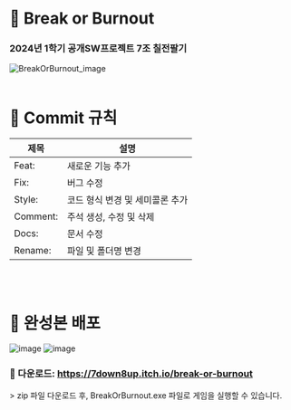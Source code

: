 # 👾 Break or Burnout
### 2024년 1학기 공개SW프로젝트 7조 칠전팔기
![BreakOrBurnout_image](https://github.com/CSID-DGU/2024-1-OSSP1-7down8up-7/assets/107466954/d00cdde6-3eb1-46a6-a7bb-ac20ce67c94e)
<br/><br/>

# 👾 Commit 규칙
|제목|설명|
|---|---|
|Feat:|새로운 기능 추가|
|Fix:|버그 수정|
|Style:|코드 형식 변경 및 세미콜론 추가|
|Comment:|주석 생성, 수정 및 삭제|
|Docs:|문서 수정|
|Rename:|파일 및 폴더명 변경|

<br/><br/>

# 👾 완성본 배포
![image](https://github.com/CSID-DGU/2024-1-OSSP1-7down8up-7/assets/107466954/c0236d83-ccb2-4ae3-8cb9-9d7d938d8b78)
![image](https://github.com/CSID-DGU/2024-1-OSSP1-7down8up-7/assets/107466954/a9904de5-c390-4e92-a37d-f34b9f23629a)
<br/>
### 📌 다운로드: https://7down8up.itch.io/break-or-burnout <br/>
\> zip 파일 다운로드 후, BreakOrBurnout.exe 파일로 게임을 실행할 수 있습니다.
